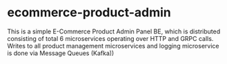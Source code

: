 # ecommerce-product-admin
This is a simple E-Commerce Product Admin Panel BE, which is distributed consisting of total 6 microservices operating over HTTP and GRPC calls. Writes to all product management microservices and logging microservice is done via Message Queues (Kafka))
